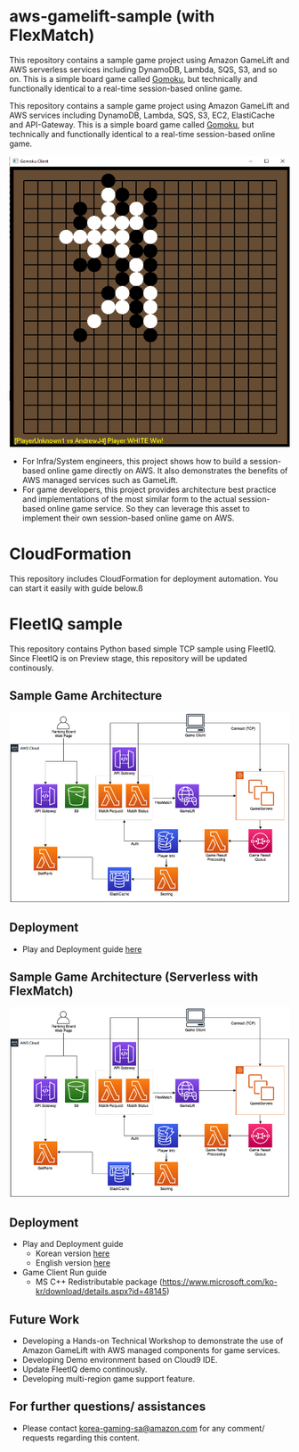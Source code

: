 
# aws-gamelift-sample (with FlexMatch)
This repository contains a sample game project using Amazon GameLift and AWS serverless services including DynamoDB, Lambda, SQS, S3, and so on. This is a simple board game called [Gomoku](https://en.wikipedia.org/wiki/Gomoku), but technically and functionally identical to a real-time session-based online game. 

This repository contains a sample game project using Amazon GameLift and AWS services including DynamoDB, Lambda, SQS, S3, EC2, ElastiCache and API-Gateway. This is a simple board game called [Gomoku](https://en.wikipedia.org/wiki/Gomoku), but technically and functionally identical to a real-time session-based online game.

![Gomoku](web/gomoku.png)

- For Infra/System engineers, this project shows how to build a session-based online game directly on AWS. It also demonstrates the benefits of AWS managed services such as GameLift.
- For game developers, this project provides architecture best practice and implementations of the most similar form to the actual session-based online game service. So they can leverage this asset to implement their own session-based online game on AWS.

# CloudFormation
This repository includes CloudFormation for deployment automation. You can start it easily with guide below.ß

# FleetIQ sample
This repository contains Python based simple TCP sample using FleetIQ.
Since FleetIQ is on Preview stage, this repository will be updated continously.


## Sample Game Architecture

![Architecture Overview](web/gomoku_arch.png)

## Deployment
- Play and Deployment guide [here](deployment/deployment.md)

## Sample Game Architecture (Serverless with FlexMatch)
![Architecture Overview](web/gomoku_arch.png)

## Deployment
 - Play and Deployment guide 
     - Korean version [here](http://gamelift-workshop.s3-website.ap-northeast-2.amazonaws.com/ko/)
     - English version [here](http://gamelift-workshop.s3-website.ap-northeast-2.amazonaws.com/en/)
 - Game Client Run guide
     - MS C++ Redistributable package (https://www.microsoft.com/ko-kr/download/details.aspx?id=48145)

## Future Work
 - Developing a Hands-on Technical Workshop to demonstrate the use of Amazon GameLift with AWS managed components for game services.
 - Developing Demo environment based on Cloud9 IDE.
 - Update FleetIQ demo continously.
 - Developing multi-region game support feature.

## For further questions/ assistances
- Please contact korea-gaming-sa@amazon.com for any comment/ requests regarding this content.
